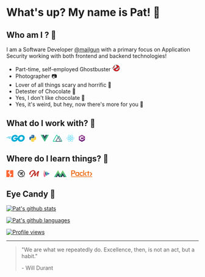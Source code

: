 # What's up? My name is Pat! 👋

## Who am I ? 🤔

I am a Software Developer [@mailgun](https://mailgun.com) with a primary focus on Application Security working with both frontend and backend technologies!  

- Part-time, self-employed Ghostbuster ![Ghostbusters Logo](./resources/ghostbusters.png) 
- Photographer 📷
- Lover of all things scary and horrific 🦇
- Detester of Chocolate 🍫
- Yes, I don't like chocolate 🤨
- Yes, it's weird, but hey, now there's more for you 🎉

## What do I work with? 🚧

[![Golang](./resources/golang.png)](https://golang.org)
&nbsp;
[![Python](./resources/python.png)](https://www.python.org/)
&nbsp;
[![VueJS](./resources/vue.png)](https://vuejs.org)
&nbsp;
[![NuxtJS](./resources/nuxt.png)](https://nuxtjs.org)
&nbsp;
[![ReactJS](./resources/react.png)](https://reactjs.org)
&nbsp;
[![CSharp](./resources/csharp.png)](https://docs.microsoft.com/en-us/dotnet/csharp/)

## Where do I learn things? 📓

[![PortSwigger](./resources/portswigger.png)](https://portswigger.net)
&nbsp;
[![OWASP](./resources/owasp.png)](https://owasp.org)
&nbsp;
[![Frontend Masters](./resources/frontendmasters.png)](https://frontendmasters.com)
&nbsp;
[![Vue School](./resources/vueschool.io.png)](https://vueschool.io)
&nbsp;
[![Vue Mastery](./resources/vuemastery.png)](https://vuemastery.com)
&nbsp;
[![PacktPub](./resources/packt.png)](https://www.packtpub.com)

## Eye Candy 🍬

[![Pat's github stats](https://github-readme-stats-five-tan.vercel.app/api?username=whyistilley&show_icons=true&title_color=fff&icon_color=79ff97&text_color=9f9f9f&bg_color=151515&hide=stars,issues)](https://github.com/anuraghazra/github-readme-stats)  

[![Pat's github languages](https://github-readme-stats-five-tan.vercel.app/api/top-langs/?username=whyistilley&layout=compact&hide=html,css,javascript&show_icons=true&title_color=fff&icon_color=79ff97&text_color=9f9f9f&bg_color=151515)](https://github.com/anuraghazra/github-readme-stats)  

[![Profile views](https://komarev.com/ghpvc/?username=whyistilley)](https://github.com/antonkomarev/github-profile-views-counter)

---

> "We are what we repeatedly do. Excellence, then, is not an act, but a habit."  
>
> \- Will Durant
